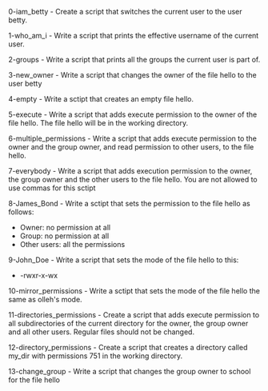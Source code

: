0-iam_betty - Create a script that switches the current user to the user betty.

1-who_am_i - Write a script that prints the effective username of the current user.

2-groups - Write a script that prints all the groups the current user is part of.

3-new_owner - Write a script that changes the owner of the file hello to the user betty

4-empty - Write a sctipt that creates an empty file hello.

5-execute - Write a script that adds execute permission to the owner of the file hello. The file hello will be in the working directory.

6-multiple_permissions - Write a script that adds execute permission to the owner and the group owner, and read permission to other users, to the file hello. 

7-everybody - Write a script that adds execution permission to the owner, the group owner and the other users to the file hello. You are not allowed to use commas for this sctipt

8-James_Bond - Write a sctipt that sets the permission to the file hello as follows:
* Owner: no permission at all
* Group: no permission at all
* Other users: all the permissions

9-John_Doe - Write a script that sets the mode of the file hello to this:
* -rwxr-x-wx

10-mirror_permissions - Write a sctipt that sets the mode of the file hello the same as olleh's mode.

11-directories_permissions - Create a script that adds execute permission to all subdirectories of the current directory for the owner, the group owner and all other users. Regular files should not be changed.

12-directory_permissions - Create a script that creates a directory called my_dir with permissions 751 in the working directory.

13-change_group - Write a script that changes the group owner to school for the file hello

